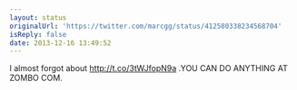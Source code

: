 ```yaml
---
layout: status
originalUrl: 'https://twitter.com/marcgg/status/412580338234568704'
isReply: false
date: 2013-12-16 13:49:52
---
```


I almost forgot about http://t.co/3tWJfopN9a .YOU CAN DO ANYTHING AT ZOMBO COM.
